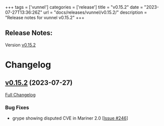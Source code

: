 +++
tags = ['vunnel']
categories = ['release']
title = "v0.15.2"
date = "2023-07-27T13:36:26Z"
url = "docs/releases/vunnel/v0.15.2/"
description = "Release notes for vunnel v0.15.2"
+++

## Release Notes:
Version [v0.15.2](https://github.com/anchore/vunnel/releases/tag/v0.15.2)

# Changelog

## [v0.15.2](https://github.com/anchore/vunnel/tree/v0.15.2) (2023-07-27)

[Full Changelog](https://github.com/anchore/vunnel/compare/v0.15.1...v0.15.2)

### Bug Fixes

- grype showing disputed CVE in Mariner 2.0 [[Issue #246](https://github.com/anchore/vunnel/issues/246)]
